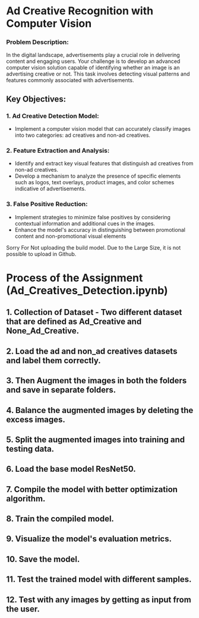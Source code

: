 # Ad Creative Recognition with Computer Vision

### Problem Description:

In the digital landscape, advertisements play a crucial role in delivering content and engaging users. Your challenge is 
to develop an advanced computer vision solution capable of identifying whether an image is an advertising creative or 
not. This task involves detecting visual patterns and features commonly associated with advertisements.

## Key Objectives:

### 1. Ad Creative Detection Model:
- Implement a computer vision model that can accurately classify images into two categories: ad creatives and non-ad 
creatives.
### 2. Feature Extraction and Analysis:
- Identify and extract key visual features that distinguish ad creatives from non-ad creatives.
- Develop a mechanism to analyze the presence of specific elements such as logos, text overlays, product images, 
and color schemes indicative of advertisements.
### 3. False Positive Reduction:
- Implement strategies to minimize false positives by considering contextual information and additional cues in the 
images.
- Enhance the model's accuracy in distinguishing between promotional content and non-promotional visual elements

Sorry For Not uploading the build model. Due to the Large Size, it is not possible to upload in Github.

# Process of the Assignment (Ad_Creatives_Detection.ipynb)
## 1. Collection of Dataset - Two different dataset that are defined as Ad_Creative and None_Ad_Creative.
## 2. Load the ad and non_ad creatives datasets and label them correctly.
## 3. Then Augment the images in both the folders and save in separate folders.
## 4. Balance the augmented images by deleting the excess images.
## 5. Split the augmented images into training and testing data.
## 6. Load the base model ResNet50.
## 7. Compile the model with better optimization algorithm.
## 8. Train the compiled model.
## 9. Visualize the model's evaluation metrics.
## 10. Save the model.
## 11. Test the trained model with different samples.
## 12. Test with any images by getting as input from the user.

